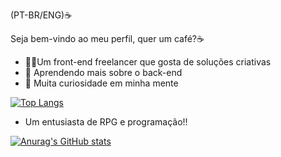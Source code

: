  (PT-BR/ENG)☕
 
Seja bem-vindo ao meu perfil, quer um café?☕

- 🐱‍💻Um front-end freelancer que gosta de soluções criativas
- 🌱 Aprendendo mais sobre o back-end
- 👯 Muita curiosidade em minha mente

[![Top Langs](https://github-readme-stats.vercel.app/api/top-langs/?username=lobobobobobo&layout=compact&theme=ocean_dark)](https://github.com/lobobobobo/github-readme-stats)

- Um entusiasta de RPG e programação!!
  
[![Anurag's GitHub stats](https://github-readme-stats.vercel.app/api?username=lobobobobobo&theme=ocean_dark)](https://github.com/anuraghazra/github-readme-stats)
